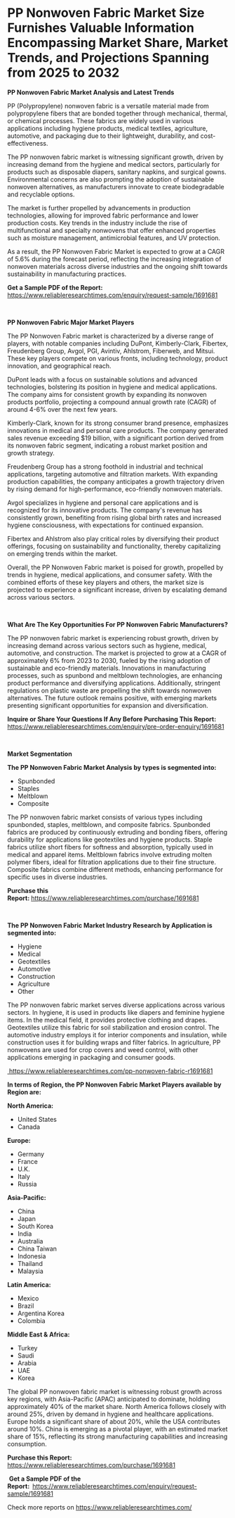 <p><h1>PP Nonwoven Fabric Market Size Furnishes Valuable Information Encompassing Market Share, Market Trends, and Projections Spanning from 2025 to 2032</h1></p><p><strong>PP Nonwoven Fabric Market Analysis and Latest Trends</strong></p>
<p><p>PP (Polypropylene) nonwoven fabric is a versatile material made from polypropylene fibers that are bonded together through mechanical, thermal, or chemical processes. These fabrics are widely used in various applications including hygiene products, medical textiles, agriculture, automotive, and packaging due to their lightweight, durability, and cost-effectiveness. </p><p>The PP nonwoven fabric market is witnessing significant growth, driven by increasing demand from the hygiene and medical sectors, particularly for products such as disposable diapers, sanitary napkins, and surgical gowns. Environmental concerns are also prompting the adoption of sustainable nonwoven alternatives, as manufacturers innovate to create biodegradable and recyclable options. </p><p>The market is further propelled by advancements in production technologies, allowing for improved fabric performance and lower production costs. Key trends in the industry include the rise of multifunctional and specialty nonwovens that offer enhanced properties such as moisture management, antimicrobial features, and UV protection. </p><p>As a result, the PP Nonwoven Fabric Market is expected to grow at a CAGR of 5.6% during the forecast period, reflecting the increasing integration of nonwoven materials across diverse industries and the ongoing shift towards sustainability in manufacturing practices.</p></p>
<p><strong>Get a Sample PDF of the Report:&nbsp;</strong> <a href="https://www.reliableresearchtimes.com/enquiry/request-sample/1691681?utm_campaign=3316&utm_medium=2&utm_source=Github&utm_content=ia&utm_term=27032025&utm_id=pp-nonwoven-fabric">https://www.reliableresearchtimes.com/enquiry/request-sample/1691681</a></p>
<p>&nbsp;</p>
<p><strong>PP Nonwoven Fabric Major Market Players</strong></p>
<p><p>The PP Nonwoven Fabric market is characterized by a diverse range of players, with notable companies including DuPont, Kimberly-Clark, Fibertex, Freudenberg Group, Avgol, PGI, Avintiv, Ahlstrom, Fiberweb, and Mitsui. These key players compete on various fronts, including technology, product innovation, and geographical reach.</p><p>DuPont leads with a focus on sustainable solutions and advanced technologies, bolstering its position in hygiene and medical applications. The company aims for consistent growth by expanding its nonwoven products portfolio, projecting a compound annual growth rate (CAGR) of around 4-6% over the next few years. </p><p>Kimberly-Clark, known for its strong consumer brand presence, emphasizes innovations in medical and personal care products. The company generated sales revenue exceeding $19 billion, with a significant portion derived from its nonwoven fabric segment, indicating a robust market position and growth strategy.</p><p>Freudenberg Group has a strong foothold in industrial and technical applications, targeting automotive and filtration markets. With expanding production capabilities, the company anticipates a growth trajectory driven by rising demand for high-performance, eco-friendly nonwoven materials.</p><p>Avgol specializes in hygiene and personal care applications and is recognized for its innovative products. The company's revenue has consistently grown, benefiting from rising global birth rates and increased hygiene consciousness, with expectations for continued expansion.</p><p>Fibertex and Ahlstrom also play critical roles by diversifying their product offerings, focusing on sustainability and functionality, thereby capitalizing on emerging trends within the market.</p><p>Overall, the PP Nonwoven Fabric market is poised for growth, propelled by trends in hygiene, medical applications, and consumer safety. With the combined efforts of these key players and others, the market size is projected to experience a significant increase, driven by escalating demand across various sectors.</p></p>
<p>&nbsp;</p>
<p><strong>What Are The Key Opportunities For PP Nonwoven Fabric Manufacturers?</strong></p>
<p><p>The PP nonwoven fabric market is experiencing robust growth, driven by increasing demand across various sectors such as hygiene, medical, automotive, and construction. The market is projected to grow at a CAGR of approximately 6% from 2023 to 2030, fueled by the rising adoption of sustainable and eco-friendly materials. Innovations in manufacturing processes, such as spunbond and meltblown technologies, are enhancing product performance and diversifying applications. Additionally, stringent regulations on plastic waste are propelling the shift towards nonwoven alternatives. The future outlook remains positive, with emerging markets presenting significant opportunities for expansion and diversification.</p></p>
<p><strong>Inquire or Share Your Questions If Any Before Purchasing This Report:</strong> <a href="https://www.reliableresearchtimes.com/enquiry/pre-order-enquiry/1691681?utm_campaign=3316&utm_medium=2&utm_source=Github&utm_content=ia&utm_term=27032025&utm_id=pp-nonwoven-fabric">https://www.reliableresearchtimes.com/enquiry/pre-order-enquiry/1691681</a></p>
<p>&nbsp;</p>
<p><strong>Market Segmentation</strong></p>
<p><strong>The PP Nonwoven Fabric Market Analysis by types is segmented into:</strong></p>
<p><ul><li>Spunbonded</li><li>Staples</li><li>Meltblown</li><li>Composite</li></ul></p>
<p><p>The PP nonwoven fabric market consists of various types including spunbonded, staples, meltblown, and composite fabrics. Spunbonded fabrics are produced by continuously extruding and bonding fibers, offering durability for applications like geotextiles and hygiene products. Staple fabrics utilize short fibers for softness and absorption, typically used in medical and apparel items. Meltblown fabrics involve extruding molten polymer fibers, ideal for filtration applications due to their fine structure. Composite fabrics combine different methods, enhancing performance for specific uses in diverse industries.</p></p>
<p><strong>Purchase this Report:&nbsp;</strong><a href="https://www.reliableresearchtimes.com/purchase/1691681?utm_campaign=3316&utm_medium=2&utm_source=Github&utm_content=ia&utm_term=27032025&utm_id=pp-nonwoven-fabric">https://www.reliableresearchtimes.com/purchase/1691681</a></p>
<p>&nbsp;</p>
<p><strong>The PP Nonwoven Fabric Market Industry Research by Application is segmented into:</strong></p>
<p><ul><li>Hygiene</li><li>Medical</li><li>Geotextiles</li><li>Automotive</li><li>Construction</li><li>Agriculture</li><li>Other</li></ul></p>
<p><p>The PP nonwoven fabric market serves diverse applications across various sectors. In hygiene, it is used in products like diapers and feminine hygiene items. In the medical field, it provides protective clothing and drapes. Geotextiles utilize this fabric for soil stabilization and erosion control. The automotive industry employs it for interior components and insulation, while construction uses it for building wraps and filter fabrics. In agriculture, PP nonwovens are used for crop covers and weed control, with other applications emerging in packaging and consumer goods.</p></p>
<p><a href="https://www.reliableresearchtimes.com/pp-nonwoven-fabric-r1691681?utm_campaign=3316&utm_medium=2&utm_source=Github&utm_content=ia&utm_term=27032025&utm_id=pp-nonwoven-fabric">&nbsp;https://www.reliableresearchtimes.com/pp-nonwoven-fabric-r1691681</a></p>
<p><strong>In terms of Region, the PP Nonwoven Fabric Market Players available by Region are:</strong></p>
<p>
    <p> <strong> North America: </strong>
        <ul>
            <li>United States</li>
            <li>Canada</li>
        </ul>
        </p> 
    <p> <strong> Europe: </strong>
        <ul>
            <li>Germany</li>
            <li>France</li>
            <li>U.K.</li>
            <li>Italy</li>
            <li>Russia</li>
        </ul>
        </p> 
    <p> <strong> Asia-Pacific: </strong>
        <ul>
            <li>China</li>
            <li>Japan</li>
            <li>South Korea</li>
            <li>India</li>
            <li>Australia</li>
            <li>China Taiwan</li>
            <li>Indonesia</li>
            <li>Thailand</li>
            <li>Malaysia</li>
        </ul>
        </p> 
    <p> <strong> Latin America: </strong>
        <ul>
            <li>Mexico</li>
            <li>Brazil</li>
            <li>Argentina Korea</li>
            <li>Colombia</li>
        </ul>
        </p> 
    <p> <strong> Middle East & Africa: </strong>
        <ul>
            <li>Turkey</li>
            <li>Saudi</li>
            <li>Arabia</li>
            <li>UAE</li>
            <li>Korea</li>
        </ul>
    </p>
    </p>
<p><p>The global PP nonwoven fabric market is witnessing robust growth across key regions, with Asia-Pacific (APAC) anticipated to dominate, holding approximately 40% of the market share. North America follows closely with around 25%, driven by demand in hygiene and healthcare applications. Europe holds a significant share of about 20%, while the USA contributes around 10%. China is emerging as a pivotal player, with an estimated market share of 15%, reflecting its strong manufacturing capabilities and increasing consumption.</p></p>
<p><strong>Purchase this Report: </strong><a href="https://www.reliableresearchtimes.com/purchase/1691681?utm_campaign=3316&utm_medium=2&utm_source=Github&utm_content=ia&utm_term=27032025&utm_id=pp-nonwoven-fabric">https://www.reliableresearchtimes.com/purchase/1691681</a></p>
<p>&nbsp;<strong>Get a Sample PDF of the Report:&nbsp;&nbsp;</strong><a href="https://www.reliableresearchtimes.com/enquiry/request-sample/1691681?utm_campaign=3316&utm_medium=2&utm_source=Github&utm_content=ia&utm_term=27032025&utm_id=pp-nonwoven-fabric">https://www.reliableresearchtimes.com/enquiry/request-sample/1691681</a></p>
<p><strong></strong></p>
<p>Check more reports on <a href="https://www.reliableresearchtimes.com/?utm_campaign=3316&utm_medium=2&utm_source=Github&utm_content=ia&utm_term=27032025&utm_id=pp-nonwoven-fabric">https://www.reliableresearchtimes.com/</a></p>